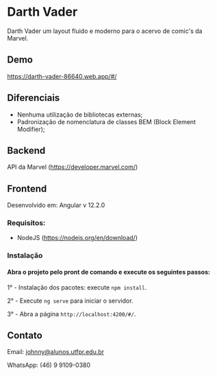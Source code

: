 # Darth Vader
Darth Vader um layout fluido e moderno para o acervo de comic's da Marvel.

## Demo
https://darth-vader-86640.web.app/#/

## Diferenciais
- Nenhuma utilização de bibliotecas externas;
- Padronização de nomenclatura de classes BEM (Block Element Modifier);

## Backend
API da Marvel (https://developer.marvel.com/)

## Frontend

Desenvolvido em: Angular v 12.2.0

### Requisitos:

- NodeJS (https://nodejs.org/en/download/)

### Instalação
#### Abra o projeto pelo pront de comando e execute os seguintes passos:

1° - Instalação dos pacotes: execute `npm install`.

2° - Execute `ng serve` para iniciar o servidor.

3° - Abra a página `http://localhost:4200/#/`.

## Contato
Email: johnny@alunos.utfpr.edu.br

WhatsApp: (46) 9 9109-0380